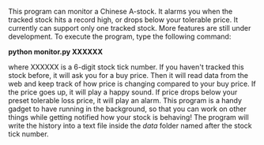 This program can monitor a Chinese A-stock. It alarms you when the tracked stock hits a record high, or drops below your tolerable price. It currently can support only one tracked stock. More features are still under development. To execute the program, type the following command:

**python monitor.py XXXXXX**

where XXXXXX is a 6-digit stock tick number. If you haven't tracked this stock before, it will ask you for a buy price. Then it will read data from the web and keep track of how price is changing compared to your buy price. If the price goes up, it will play a happy sound. If price drops below your preset tolerable loss price, it will play an alarm. This program is a handy gadget to have running in the background, so that you can work on other things while getting notified how your stock is behaving! The program will write the history into a text file inside the *data* folder named after the stock tick number. 
